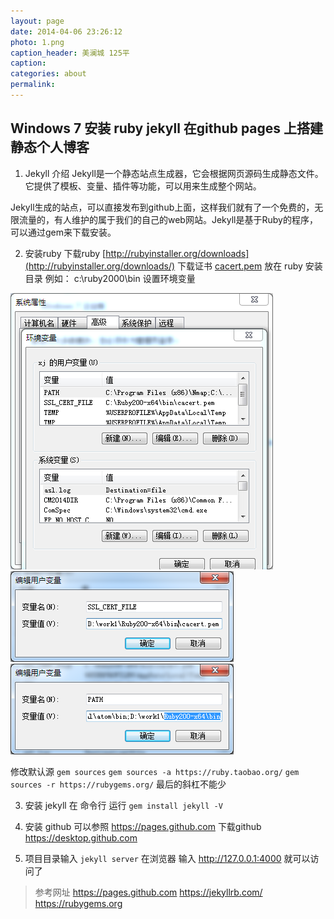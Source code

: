 ```yaml
---
layout: page
date: 2014-04-06 23:26:12
photo: 1.png
caption_header: 美澜城 125平
caption: 
categories: about
permalink:
---
```


## Windows 7 安装 ruby jekyll 在github pages 上搭建静态个人博客

1. Jekyll 介绍
  Jekyll是一个静态站点生成器，它会根据网页源码生成静态文件。它提供了模板、变量、插件等功能，可以用来生成整个网站。

  Jekyll生成的站点，可以直接发布到github上面，这样我们就有了一个免费的，无限流量的，有人维护的属于我们的自己的web网站。Jekyll是基于Ruby的程序，可以通过gem来下载安装。

2. 安装ruby 下载ruby [http://rubyinstaller.org/downloads](http://rubyinstaller.org/downloads/)
 下载证书 [cacert.pem](http://curl.haxx.se/ca/cacert.pem )
放在 ruby 安装目录 例如： c:\ruby2000\bin
 设置环境变量

 ![环境变量1](/img/h/1.png)
 ![环境变量1](/img/h/2.png)
 ![环境变量1](/img/h/3.png)

 修改默认源
  `gem sources`
  `gem sources -a https://ruby.taobao.org/`
  `gem sources -r https://rubygems.org/`
  最后的斜杠不能少

3. 安装 jekyll
  在 命令行 运行 `gem install jekyll -V`

4. 安装 github
  可以参照 https://pages.github.com
  下载github <https://desktop.github.com>

5. 项目目录输入 `jekyll server` 在浏览器 输入 <http://127.0.0.1:4000> 就可以访问了

  >参考网址
  https://pages.github.com
  https://jekyllrb.com/
  https://rubygems.org
